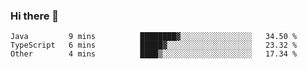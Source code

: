 ### Hi there 👋


<!--START_SECTION:waka-->

```text
Java         9 mins          ████████▓░░░░░░░░░░░░░░░░   34.50 %
TypeScript   6 mins          █████▓░░░░░░░░░░░░░░░░░░░   23.32 %
Other        4 mins          ████▒░░░░░░░░░░░░░░░░░░░░   17.34 %
```

<!--END_SECTION:waka-->

<!--
**ssrahul96/ssrahul96** is a ✨ _special_ ✨ repository because its `README.md` (this file) appears on your GitHub profile.

Here are some ideas to get you started:

- 🔭 I’m currently working on ...
- 🌱 I’m currently learning ...
- 👯 I’m looking to collaborate on ...
- 🤔 I’m looking for help with ...
- 💬 Ask me about ...
- 📫 How to reach me: ...
- 😄 Pronouns: ...
- ⚡ Fun fact: ...
-->
